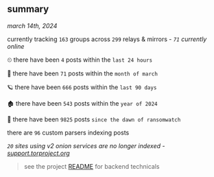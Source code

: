 
## summary
_march 14th, 2024_

currently tracking `163` groups across `299` relays & mirrors - _`71` currently online_

⏲ there have been `4` posts within the `last 24 hours`

🦈 there have been `71` posts within the `month of march`

🪐 there have been `666` posts within the `last 90 days`

🏚 there have been `543` posts within the `year of 2024`

🦕 there have been `9825` posts `since the dawn of ransomwatch`

there are `96` custom parsers indexing posts

_`20` sites using v2 onion services are no longer indexed - [support.torproject.org](https://support.torproject.org/onionservices/v2-deprecation/)_

> see the project [README](https://github.com/joshhighet/ransomwatch#ransomwatch--) for backend technicals
